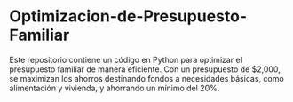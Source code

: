 # Optimizacion-de-Presupuesto-Familiar
Este repositorio contiene un código en Python para optimizar el presupuesto familiar de manera eficiente. Con un presupuesto de $2,000, se maximizan los ahorros destinando fondos a necesidades básicas, como alimentación y vivienda, y ahorrando un mínimo del 20%.
